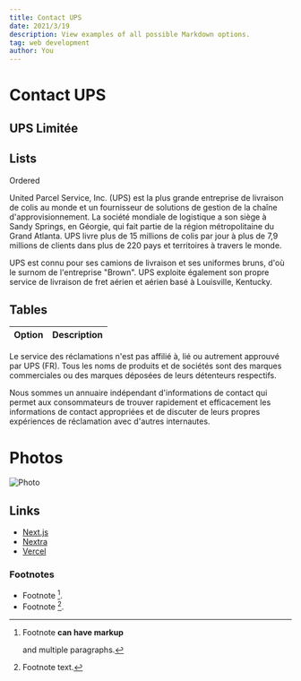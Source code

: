```yaml
---
title: Contact UPS
date: 2021/3/19
description: View examples of all possible Markdown options.
tag: web development
author: You
---
```


# Contact UPS

## UPS Limitée

## Lists

Ordered

United Parcel Service, Inc. (UPS) est la plus grande entreprise de livraison de colis au monde et un fournisseur de solutions de gestion de la chaîne d'approvisionnement. La société mondiale de logistique a son siège à Sandy Springs, en Géorgie, qui fait partie de la région métropolitaine du Grand Atlanta. UPS livre plus de 15 millions de colis par jour à plus de 7,9 millions de clients dans plus de 220 pays et territoires à travers le monde.

UPS est connu pour ses camions de livraison et ses uniformes bruns, d'où le surnom de l'entreprise "Brown". UPS exploite également son propre service de livraison de fret aérien et aérien basé à Louisville, Kentucky.



## Tables

| **Option** | **Description**                                                                                                             |
| ---------- | --------------------------------------------------------------------------------------------------------------------------- |
Le service des réclamations n'est pas affilié à, lié ou autrement approuvé par UPS (FR). Tous les noms de produits et de sociétés sont des marques commerciales ou des marques déposées de leurs détenteurs respectifs.

Nous sommes un annuaire indépendant d'informations de contact qui permet aux consommateurs de trouver rapidement et efficacement les informations de contact appropriées et de discuter de leurs propres expériences de réclamation avec d'autres internautes. 

# Photos

 <Image
  src="https://i.ibb.co/Q8WLXdB/ups.jpg"
  alt="Photo"
  width={200}
  height={200}
  priority
  className="next-image"
/>  

## Links

- [Next.js](https://nextjs.org)
- [Nextra](https://nextra.vercel.app/)
- [Vercel](http://vercel.com)

### Footnotes

- Footnote [^1].
- Footnote [^2].

[^1]: Footnote **can have markup**

    and multiple paragraphs.

[^2]: Footnote text.

